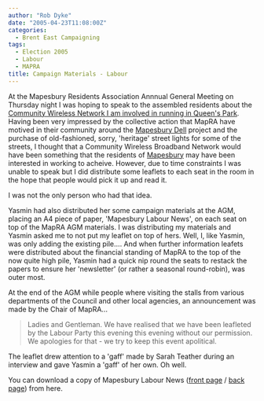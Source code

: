 ```yaml
---
author: "Rob Dyke"
date: "2005-04-23T11:08:00Z"
categories:
  - Brent East Campaigning
tags:
  - Election 2005
  - Labour
  - MAPRA
title: Campaign Materials - Labour
---
```

At the Mapesbury Residents Association Annnual General Meeting on Thursday night I was hoping to speak to the assembled residents about the [Community Wireless Network I am involved in running in Queen's Park](http://www.queenspark.me.uk). Having been very impressed by the collective action that MapRA have motived in their community around the [Mapesbury Dell](http://www.mapesbury-dell.org/) project and the purchase of old-fashioned, sorry, 'heritage' street lights for some of the streets, I thought that a Community Wireless Broadband Network would have been something that the residents of [Mapesbury](http://www.mapesbury.me.uk) may have been interested in working to acheive. However, due to time constraints I was unable to speak but I did distribute some leaflets to each seat in the room in the hope that people would pick it up and read it.

I was not the only person who had that idea.

Yasmin had also distributed her some campaign materials at the AGM, placing an A4 piece of paper, 'Mapesbury Labour News', on each seat on top of the MapRA AGM materials. I was distributing my materials and Yasmin asked me to not put my leaflet on top of hers. Well, I, like Yasmin, was only adding the existing pile.... And when further information leafets were distributed about the financial standing of MapRA to the top of the now quite high pile, Yasmin had a quick nip round the seats to restack the papers to ensure her 'newsletter' (or rather a seasonal round-robin), was outer most.

At the end of the AGM while people where visiting the stalls from various departments of the Council and other local agencies, an announcement was made by the Chair of MapRA...

> Ladies and Gentleman. We have realised that we have been leafleted by the Labour Party this evening this evening without our permission. We apologies for that - we try to keep this event apolitical.

The leaflet drew attention to a 'gaff' made by Sarah Teather during an interview and gave Yasmin a 'gaff' of her own. Oh well.

You can download a copy of Mapesbury Labour News ([front page](http://www.comwifinet.com/becampaign/mapesbury-labour-news-front.jpg) / [back page](http://www.comwifinet.com/becampaign/mapesbury-labour-news-back.jpg)) from here.
